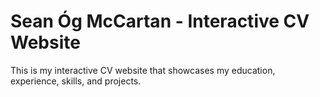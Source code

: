 # Sean Óg McCartan - Interactive CV Website

This is my interactive CV website that showcases my education, experience, skills, and projects.